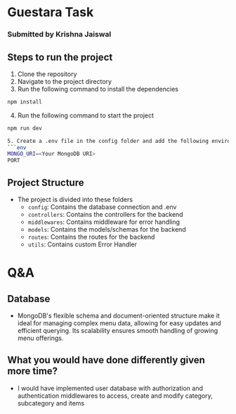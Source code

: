 # Guestara Task
### Submitted by Krishna Jaiswal

## Steps to run the project
1. Clone the repository
2. Navigate to the project directory
3. Run the following command to install the dependencies
```bash
npm install
```
4. Run the following command to start the project
```bash
npm run dev

5. Create a .env file in the config folder and add the following environment variables
```env
MONGO_URI=<Your MongoDB URI>
PORT
```

## Project Structure
- The project is divided into these folders
    - `config`: Contains the database connection and .env
    - `controllers`: Contains the controllers for the backend
    - `middlewares`: Contains middleware for error handling
    - `models`: Contains the models/schemas for the backend
    - `routes`: Contains the routes for the backend
    - `utils`: Contains custom Error Handler
# Q&A
## Database
- MongoDB's flexible schema and document-oriented structure make it ideal for managing complex menu data, allowing for easy updates and efficient querying. Its scalability ensures smooth handling of growing menu offerings.

## What you would have done differently given more time?
- I would have implemented user database with authorization and authentication middlewares to access, create and modify category, subcategory and items